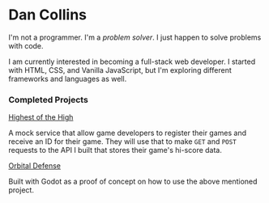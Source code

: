 <!--
**dan-collins-dev/dan-collins-dev** is a ✨ _special_ ✨ repository because its `README.md` (this file) appears on your GitHub profile.

Here are some ideas to get you started:

- 🔭 I’m currently working on ...
- 🌱 I’m currently learning ...
- 👯 I’m looking to collaborate on ...
- 🤔 I’m looking for help with ...
- 💬 Ask me about ...
- 📫 How to reach me: ...
- 😄 Pronouns: ...
- ⚡ Fun fact: ...
-->

# Dan Collins
I'm not a programmer. I'm a *problem solver*. I just happen to solve problems with code. 

I am currently interested in becoming a full-stack web developer. I started with HTML, CSS, and Vanilla JavaScript, but I'm exploring different frameworks and languages as well.

### Completed Projects
[Highest of the High](https://github.com/dan-collins-dev/highest-of-the-hi)

A mock service that allow game developers to register their games and receive an ID for their game. They will use that to make ```GET``` and ```POST``` requests to the API I built that stores their game's hi-score data.

[Orbital Defense](https://github.com/dan-collins-dev/orbital-defense)

Built with Godot as a proof of concept on how to use the above mentioned project.

